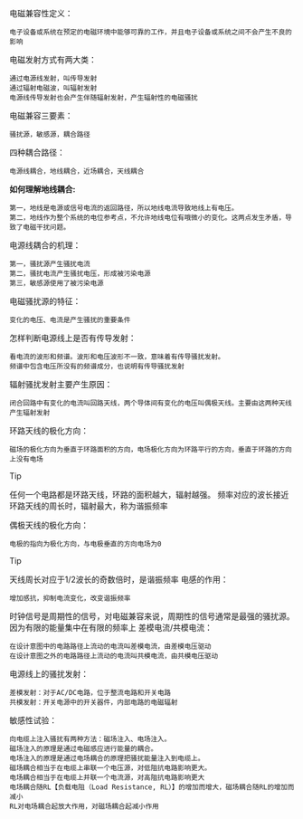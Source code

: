 电磁兼容性定义：
 ```
电子设备或系统在预定的电磁环境中能够可靠的工作，并且电子设备或系统之间不会产生不良的影响
```
电磁发射方式有两大类：
```
通过电源线发射，叫传导发射
通过辐射电磁波，叫辐射发射
电源线传导发射也会产生伴随辐射发射，产生辐射性的电磁骚扰
```
电磁兼容三要素：
```
骚扰源，敏感源，耦合路径
```
四种耦合路径：
```
电源线耦合，地线耦合，近场耦合，天线耦合
```
**如何理解地线耦合:**
```
第一，地线是电源或信号电流的返回路径，所以地线电流导致地线上有电压。
第二，地线作为整个系统的电位参考点，不允许地线电位有哦微小的变化。这两点发生矛盾，导致了电磁干扰问题。
```
电源线耦合的机理：
```
第一，骚扰源产生骚扰电流
第二，骚扰电流产生骚扰电压，形成被污染电源
第三，敏感源使用了被污染电源
```
电磁骚扰源的特征：
```
变化的电压、电流是产生骚扰的重要条件
```
怎样判断电源线上是否有传导发射：
```
看电流的波形和频谱。波形和电压波形不一致，意味着有传导骚扰发射。
频谱中包含电压所没有的频谱成分，也说明有传导骚扰发射
```
辐射骚扰发射主要产生原因：
```
闭合回路中有变化的电流叫回路天线，两个导体间有变化的电压叫偶极天线。主要由这两种天线产生辐射发射
```
环路天线的极化方向：
```
磁场的极化方向为垂直于环路面积的方向，电场极化方向为环路平行的方向，垂直于环路的方向上没有电场
```
>[!TIP]
>任何一个电路都是环路天线，环路的面积越大，辐射越强。
>频率对应的波长接近环路天线的周长时，辐射最大，称为谐振频率

偶极天线的极化方向：
```
电极的指向为极化方向，与电极垂直的方向电场为0
```
>[!TIP]
>天线周长对应于1/2波长的奇数倍时，是谐振频率
电感的作用：
```
增加感抗，抑制电流变化，改变谐振频率
```
时钟信号是周期性的信号，对电磁兼容来说，周期性的信号通常是最强的骚扰源。因为有限的能量集中在有限的频率上
差模电流/共模电流：
```
在设计意图中的电路路径上流动的电流叫差模电流，由差模电压驱动
在设计意图之外的电路路径上流动的电流叫共模电流，由共模电压驱动
```
电源线上的骚扰发射：
```
差模发射：对于AC/DC电路，位于整流电路和开关电路
共模发射：开关电源中的开关器件，内部电路的电磁辐射
```
敏感性试验：
```
向电缆上注入骚扰有两种方法：磁场注入、电场注入。
磁场注入的原理是通过电磁感应进行能量的耦合。
电场注入的原理是通过电场耦合的原理把骚扰能量注入到电缆上。
磁场耦合相当于在电缆上串联一个电压源，对低阻抗电路影响更大。
电场耦合相当于在电缆上并联一个电流源，对高阻抗电路影响更大
电场耦合随RL【负载电阻（Load Resistance, RL）】的增加而增大，磁场耦合随RL的增加而减小
RL对电场耦合起放大作用，对磁场耦合起减小作用
```

